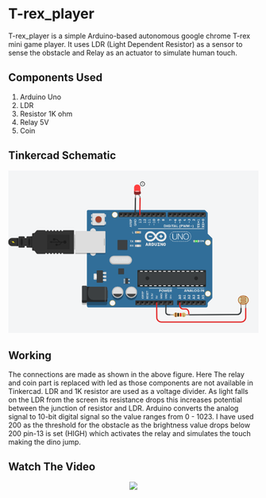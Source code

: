 # T-rex_player

T-rex_player is a simple Arduino-based autonomous google chrome T-rex mini game player. It uses LDR (Light Dependent Resistor) as a sensor to sense the obstacle and Relay as an actuator to simulate human touch.

## Components Used

1. Arduino Uno
2. LDR
3. Resistor 1K ohm
3. Relay 5V
4. Coin

## Tinkercad Schematic

![](T-rex_player.png)

## Working

The connections are made as shown in the above figure. Here The relay and coin part is replaced with led as those components are not available in Tinkercad. LDR and 1K resistor are used as a voltage divider. As light falls on the LDR from the screen its resistance drops this increases potential between the junction of resistor and LDR. Arduino converts the analog signal to 10-bit digital signal so the value ranges from 0 - 1023. I have used 200 as the threshold for the obstacle as the brightness value drops below 200 pin-13 is set (HIGH) which activates the relay and simulates the touch making the dino jump.


## Watch The Video

<div align="center">
  <a href="https://youtu.be/kP7SRqgUraE"><img src="https://img.youtube.com/vi/kP7SRqgUraE/0.jpg"></a>
</div>
